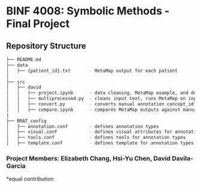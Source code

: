 # BINF 4008: Symbolic Methods - Final Project

## Repository Structure

```bash
├── README.md
├── data
│   ├── {patient_id}.txt       - MetaMap output for each patient
│
├── src
│   ├── david
│   │   ├── project.ipynb      - data cleaning, MetaMap example, and defines manual annotation set (n=100)
│   │   ├── multiprocessed.py  - cleans input text, runs MetaMap on input text, and writes output data/{patient_id}.txt files
│   │   ├── convert.py         - converts manual annotation concept_id to UMLS CUI
│   │   ├── compare.ipynb      - compares MetaMap outputs against manual annotations
|
├── BRAT_config
│   ├── annotation.conf        - defines annotation types
│   ├── visual.conf            - defines visual attributes for annotation types
│   ├── tools.conf             - defines tools for annotation types
│   ├── template.conf          - defines template for annotation types

```

### Project Members: Elizabeth Chang, Hsi-Yu Chen, David Davila-Garcia

*equal contribution
